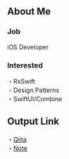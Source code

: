 <!--
**Moto0124/Moto0124** is a ✨ _special_ ✨ repository because its `README.md` (this file) appears on your GitHub profile.

Here are some ideas to get you started:

- 🔭 I’m currently working on ...
- 🌱 I’m currently learning ...
- 👯 I’m looking to collaborate on ...
- 🤔 I’m looking for help with ...
- 💬 Ask me about ...
- 📫 How to reach me: ...
- 😄 Pronouns: ...
- ⚡ Fun fact: ...
-->

## About Me

### Job
iOS Developer

### Interested
・RxSwift  
・Design Patterns   
・SwiftUI/Combine

## Output Link
・[Qiita](https://qiita.com/Moto0124)  
・[Note](https://note.com/moto0124)  
